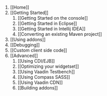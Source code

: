 1. [[Home]]
1. [[Getting Started]]
    1. [[Getting Started on the console]]
    1. [[Getting Started in Eclipse]]
    1. [[Getting Started in Intellij IDEA]]
    1. [[Converting an existing Maven project]]
1. [[Using addons]]
1. [[Debugging]]
1. [[Custom client side code]]
1. [[Advanced]]
    1. [[Using CDI/EJB]]
    1. [[Optimizing your widgetset]]
    1. [[Using Vaadin Testbench]]
    1. [[Using Compass SASS]]
    1. [[Using Vaadin CDN]] 
    1. [[Building addons]]
